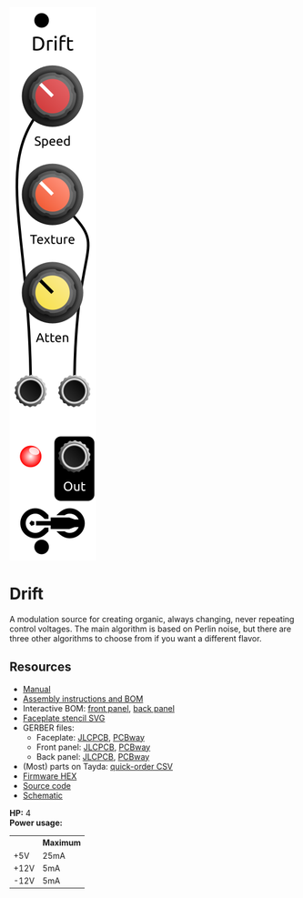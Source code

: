 <div class="fm-readme-container">

<img class="fm-readme-module-image" src="docs/images/drift.svg" />

<div class="fm-readme-text">

<h1>Drift</h1>

<p>A modulation source for creating organic, always changing, never repeating control voltages. The main algorithm is based on Perlin noise, but there are three other algorithms to choose from if you want a different flavor.</p>

<h2>Resources</h2>

<ul>
  <li><a href="https://quinnfreedman.github.io/fm-artifacts/Drift/drift_manual.pdf">Manual</a></li>
  <li><a href="https://quinnfreedman.github.io/modular/modules/Drift/docs/assembly_instructions">Assembly instructions and BOM</a></li>
  <li>Interactive BOM: <a href="https://quinnfreedman.github.io/fm-artifacts/Drift/drift_pcb_front_interactive_bom.html">front panel</a>, <a href="https://quinnfreedman.github.io/fm-artifacts/Drift/drift_pcb_back_interactive_bom.html">back panel</a></li>
  <li><a href="https://quinnfreedman.github.io/fm-artifacts/Drift/drift_faceplate.svg">Faceplate stencil SVG</a></li>
  <li>GERBER files:
    <ul>
      <li>Faceplate: <a href="https://quinnfreedman.github.io/fm-artifacts/Drift/drift_faceplate_jlcpcb.zip">JLCPCB</a>, <a href="https://quinnfreedman.github.io/fm-artifacts/Drift/drift_faceplate_pcbway.zip">PCBway</a></li>
      <li>Front panel: <a href="https://quinnfreedman.github.io/fm-artifacts/Drift/drift_pcb_front_jlcpcb.zip">JLCPCB</a>, <a href="https://quinnfreedman.github.io/fm-artifacts/Drift/drift_pcb_front_pcbway.zip">PCBway</a></li>
      <li>Back panel: <a href="https://quinnfreedman.github.io/fm-artifacts/Drift/drift_pcb_back_jlcpcb.zip">JLCPCB</a>, <a href="https://quinnfreedman.github.io/fm-artifacts/Drift/drift_pcb_back_pcbway.zip">PCBway</a></li>
    </ul>
  </li>
  <li>(Most) parts on Tayda: <a href="https://freemodular.org/modules/Drift/fm_drift_tayda_bom.csv">quick-order CSV</a></li>
  <li><a href="https://quinnfreedman.github.io/fm-artifacts/Drift/fm-drift.hex">Firmware HEX</a></li>
  <li><a href="https://github.com/QuinnFreedman/modular/tree/main/modules/Drift">Source code</a></li>
  <li><a href="https://quinnfreedman.github.io/fm-artifacts/Drift/drift_schematic.pdf">Schematic</a></li>
</ul>

</div>

<b>HP:</b> 4<br>
<b>Power usage:</b>
<table class="fm-current-table">
  <tr>
    <th></th>
    <th>Maximum</th>
  </tr>
  <tr>
    <td>+5V</td>
    <td>25mA</td>
  </tr>
  <tr>
    <td>+12V</td>
    <td>5mA</td>
  </tr>
  <tr>
    <td>-12V</td>
    <td>5mA</td>
  </tr>
</table>

</div>
